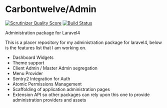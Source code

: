 Carbontwelve/Admin
=====

[![Scrutinizer Quality Score](https://scrutinizer-ci.com/g/carbontwelve/admin/badges/quality-score.png?s=b0f664165a15e20db8b554d166414db02f097148)](https://scrutinizer-ci.com/g/carbontwelve/admin/)
[![Build Status](https://travis-ci.org/carbontwelve/admin.png)](https://travis-ci.org/carbontwelve/admin)

Administration package for Laravel4


This is a placer repository for my administration package for laravel4, below is the features list that I am working on.

  + Dashboard Widgets
  + Theme support
  + Client Admin / Master Admin segregation
  + Menu Provider
  + Sentry2 Integration for Auth
  + Atomic Permissions Management
  + Scaffolding of application administration pages
  + Extension API so other packages can rely upon this one to provide administration providers and assets
